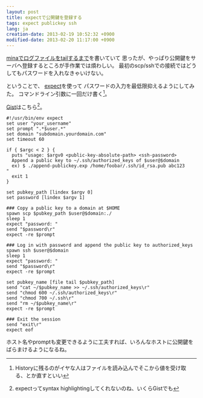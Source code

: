 ```yaml
---
layout: post
title: expectで公開鍵を登録する
tags: expect publickey ssh
lang: ja
creation-date: 2013-02-19 10:52:32 +0900
modified-date: 2013-02-20 11:17:00 +0900
---
```


[minaでログファイルをtailするまで](/2013/02/18/tail-logfiles-w-mina.ja.html)を書いていて
思ったが、やっぱり公開鍵をサーバへ登録するところが手作業では煩わしい。
最初のscp/sshでの接続ではどうしてもパスワードを入れなきゃいけない。

ということで、 [expect](http://en.wikipedia.org/wiki/Expect)を使って
パスワードの入力を最低限抑えるようにしてみた。
コマンドライン引数に一回だけ書く[^1]。

[Gist](https://gist.github.com/tmtk75/4982391)はこちら[^2]。

    #!/usr/bin/env expect
    set user "your_username"
    set prompt ".*$user.*"
    set domain "subdomain.yourdomain.com"
    set timeout 60

    if { $argc < 2 } {
      puts "usage: $argv0 <public-key-absolute-path> <ssh-password>
      Append a public key to ~/.ssh/authorized_keys of $user@$domain
      ex) $ ./append-publickey.exp /home/foobar/.ssh/id_rsa.pub abc123
    "
      exit 1
    }

    set pubkey_path [lindex $argv 0]
    set password [lindex $argv 1]

    ### Copy a public key to a domain at $HOME
    spawn scp $pubkey_path $user@$domain:./
    sleep 1
    expect "password: "
    send "$password\r"
    expect -re $prompt

    ### Log in with password and append the public key to authorized_keys
    spawn ssh $user@$domain
    sleep 1
    expect "password: "
    send "$password\r"
    expect -re $prompt

    set pubkey_name [file tail $pubkey_path]
    send "cat ~/$pubkey_name >> ~/.ssh/authorized_keys\r"
    send "chmod 600 ~/.ssh/authorized_keys\r"
    send "chmod 700 ~/.ssh\r"
    send "rm ~/$pubkey_name\r"
    expect -re $prompt

    ### Exit the session
    send "exit\r"
    expect eof

ホスト名やpromptも変更できるように工夫すれば、いろんなホストに公開鍵をばらまけるようになるね。


[^1]: Historyに残るのがイヤな人はファイルを読み込んでそこから値を受け取る、とか直すといい
[^2]: expectってsyntax highlightingしてくれないのね、いくらGistでも
